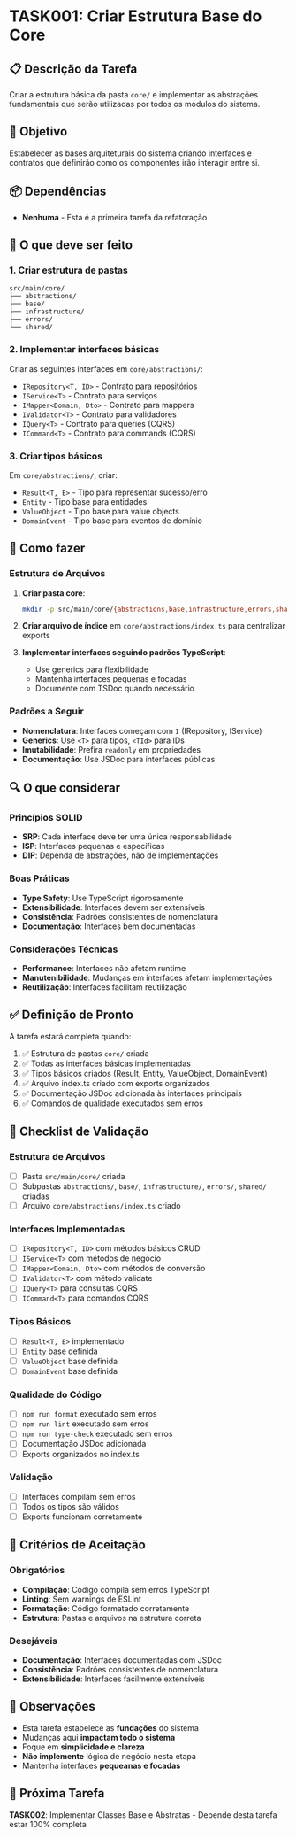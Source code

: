 # TASK001: Criar Estrutura Base do Core

## 📋 Descrição da Tarefa

Criar a estrutura básica da pasta `core/` e implementar as abstrações fundamentais que serão utilizadas por todos os módulos do sistema.

## 🎯 Objetivo

Estabelecer as bases arquiteturais do sistema criando interfaces e contratos que definirão como os componentes irão interagir entre si.

## 📦 Dependências

- **Nenhuma** - Esta é a primeira tarefa da refatoração

## 🔧 O que deve ser feito

### 1. Criar estrutura de pastas

```
src/main/core/
├── abstractions/
├── base/
├── infrastructure/
├── errors/
└── shared/
```

### 2. Implementar interfaces básicas

Criar as seguintes interfaces em `core/abstractions/`:
- `IRepository<T, ID>` - Contrato para repositórios
- `IService<T>` - Contrato para serviços
- `IMapper<Domain, Dto>` - Contrato para mappers
- `IValidator<T>` - Contrato para validadores
- `IQuery<T>` - Contrato para queries (CQRS)
- `ICommand<T>` - Contrato para commands (CQRS)

### 3. Criar tipos básicos

Em `core/abstractions/`, criar:
- `Result<T, E>` - Tipo para representar sucesso/erro
- `Entity` - Tipo base para entidades
- `ValueObject` - Tipo base para value objects
- `DomainEvent` - Tipo base para eventos de domínio

## 🎯 Como fazer

### Estrutura de Arquivos

1. **Criar pasta core**:
   ```bash
   mkdir -p src/main/core/{abstractions,base,infrastructure,errors,shared}
   ```

2. **Criar arquivo de índice** em `core/abstractions/index.ts` para centralizar exports

3. **Implementar interfaces seguindo padrões TypeScript**:
   - Use generics para flexibilidade
   - Mantenha interfaces pequenas e focadas
   - Documente com TSDoc quando necessário

### Padrões a Seguir

- **Nomenclatura**: Interfaces começam com `I` (IRepository, IService)
- **Generics**: Use `<T>` para tipos, `<TId>` para IDs
- **Imutabilidade**: Prefira `readonly` em propriedades
- **Documentação**: Use JSDoc para interfaces públicas

## 🔍 O que considerar

### Princípios SOLID

- **SRP**: Cada interface deve ter uma única responsabilidade
- **ISP**: Interfaces pequenas e específicas
- **DIP**: Dependa de abstrações, não de implementações

### Boas Práticas

- **Type Safety**: Use TypeScript rigorosamente
- **Extensibilidade**: Interfaces devem ser extensíveis
- **Consistência**: Padrões consistentes de nomenclatura
- **Documentação**: Interfaces bem documentadas

### Considerações Técnicas

- **Performance**: Interfaces não afetam runtime
- **Manutenibilidade**: Mudanças em interfaces afetam implementações
- **Reutilização**: Interfaces facilitam reutilização

## ✅ Definição de Pronto

A tarefa estará completa quando:

1. ✅ Estrutura de pastas `core/` criada
2. ✅ Todas as interfaces básicas implementadas
3. ✅ Tipos básicos criados (Result, Entity, ValueObject, DomainEvent)
4. ✅ Arquivo index.ts criado com exports organizados
5. ✅ Documentação JSDoc adicionada às interfaces principais
6. ✅ Comandos de qualidade executados sem erros

## 🧪 Checklist de Validação

### Estrutura de Arquivos
- [ ] Pasta `src/main/core/` criada
- [ ] Subpastas `abstractions/`, `base/`, `infrastructure/`, `errors/`, `shared/` criadas
- [ ] Arquivo `core/abstractions/index.ts` criado

### Interfaces Implementadas
- [ ] `IRepository<T, ID>` com métodos básicos CRUD
- [ ] `IService<T>` com métodos de negócio
- [ ] `IMapper<Domain, Dto>` com métodos de conversão
- [ ] `IValidator<T>` com método validate
- [ ] `IQuery<T>` para consultas CQRS
- [ ] `ICommand<T>` para comandos CQRS

### Tipos Básicos
- [ ] `Result<T, E>` implementado
- [ ] `Entity` base definida
- [ ] `ValueObject` base definida
- [ ] `DomainEvent` base definida

### Qualidade do Código
- [ ] `npm run format` executado sem erros
- [ ] `npm run lint` executado sem erros
- [ ] `npm run type-check` executado sem erros
- [ ] Documentação JSDoc adicionada
- [ ] Exports organizados no index.ts

### Validação
- [ ] Interfaces compilam sem erros
- [ ] Todos os tipos são válidos
- [ ] Exports funcionam corretamente

## 🚨 Critérios de Aceitação

### Obrigatórios
- **Compilação**: Código compila sem erros TypeScript
- **Linting**: Sem warnings de ESLint
- **Formatação**: Código formatado corretamente
- **Estrutura**: Pastas e arquivos na estrutura correta

### Desejáveis
- **Documentação**: Interfaces documentadas com JSDoc
- **Consistência**: Padrões consistentes de nomenclatura
- **Extensibilidade**: Interfaces facilmente extensíveis

## 📝 Observações

- Esta tarefa estabelece as **fundações** do sistema
- Mudanças aqui **impactam todo o sistema**
- Foque em **simplicidade e clareza**
- **Não implemente** lógica de negócio nesta etapa
- Mantenha interfaces **pequeanas e focadas**

## 🔄 Próxima Tarefa

**TASK002**: Implementar Classes Base e Abstratas - Depende desta tarefa estar 100% completa